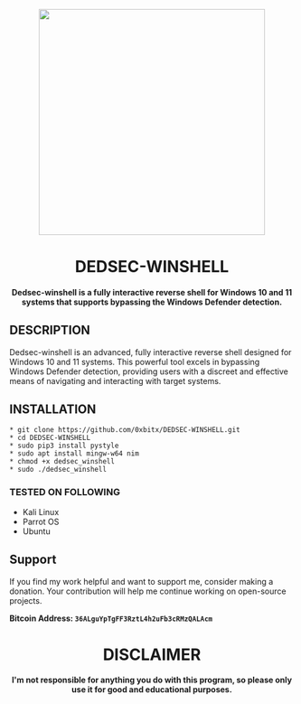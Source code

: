 
<p align="center">
<img src="https://www.redpacketsecurity.com/wp-content/uploads/2020/09/HTTP-revshell_5_logo.png", width="400", height="400">
</p>
<h1 align="center"> DEDSEC-WINSHELL</h1>
<h4 align="center">Dedsec-winshell is a fully interactive reverse shell for Windows 10 and 11 systems that supports bypassing the Windows Defender detection.</h4>

## DESCRIPTION
Dedsec-winshell is an advanced, fully interactive reverse shell designed for Windows 10 and 11 systems. This powerful tool excels in bypassing Windows Defender detection, providing users with a discreet and effective means of navigating and interacting with target systems.


## INSTALLATION 
    * git clone https://github.com/0xbitx/DEDSEC-WINSHELL.git
    * cd DEDSEC-WINSHELL
    * sudo pip3 install pystyle
    * sudo apt install mingw-w64 nim
    * chmod +x dedsec_winshell
    * sudo ./dedsec_winshell

### TESTED ON FOLLOWING
* Kali Linux 
* Parrot OS 
* Ubuntu

## Support

If you find my work helpful and want to support me, consider making a donation. Your contribution will help me continue working on open-source projects.

**Bitcoin Address: `36ALguYpTgFF3RztL4h2uFb3cRMzQALAcm`**

<h1 align="center"> DISCLAIMER </h1>

<h4 align="center">I'm not responsible for anything you do with this program, so please only use it for good and educational purposes. </h4>

